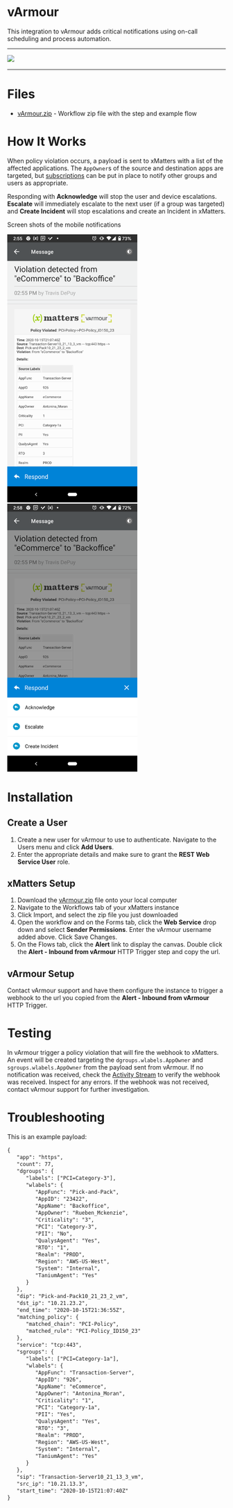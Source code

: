 # vArmour

This integration to vArmour adds critical notifications using on-call scheduling and process automation. 


---------

<kbd>
<a href="https://support.xmatters.com/hc/en-us/community/topics">
   <img src="https://github.com/xmatters/xMatters-Labs/raw/master/media/disclaimer.png">
</a>
</kbd>

---------

# Files

* [vArmour.zip](vArmour.zip) - Workflow zip file with the step and example flow

# How It Works

When policy violation occurs, a payload is sent to xMatters with a list of the affected applications. The `AppOwner`s of the source and destination apps are targeted, but [subscriptions](https://help.xmatters.com/ondemand/userguide/receivingalerts/subscriptions/sharingsubscriptions.htm) can be put in place to notify other groups and users as appropriate. 

Responding with **Acknowledge** will stop the user and device escalations. **Escalate** will immediately escalate to the next user (if a group was targeted) and **Create Incident** will stop escalations and create an Incident in xMatters.

Screen shots of the mobile notifications

<kbd><img src="media/20201215145936.png" width="300px"></kbd>  <kbd><img src="media/20201215150029.png" width="300px"></kbd>



# Installation

## Create a User

1. Create a new user for vArmour to use to authenticate. Navigate to the Users menu and click **Add Users**. 
2. Enter the appropriate details and make sure to grant the **REST Web Service User** role. 

## xMatters Setup
1. Download the [vArmour.zip](vArmour.zip) file onto your local computer
2. Navigate to the Workflows tab of your xMatters instance
3. Click Import, and select the zip file you just downloaded
4. Open the workflow and on the Forms tab, click the **Web Service** drop down and select **Sender Permissions**. Enter the vArmour username added above. Click Save Changes. 
5. On the Flows tab, click the **Alert** link to display the canvas. Double click the **Alert - Inbound from vArmour** HTTP Trigger step and copy the url.

## vArmour Setup

Contact vArmour support and have them configure the instance to trigger a webhook to the url you copied from the **Alert - Inbound from vArmour** HTTP Trigger.

# Testing

In vArmour trigger a policy violation that will fire the webhook to xMatters. An event will be created targeting the `dgroups.wlabels.AppOwner` and `sgroups.wlabels.AppOwner` from the payload sent from vArmour. If no notification was received, check the [Activity Stream](https://help.xmatters.com/ondemand/xmodwelcome/integrationbuilder/activity-stream.htm) to verify the webhook was received. Inspect for any errors. If the webhook was not received, contact vArmour support for further investigation.



# Troubleshooting


This is an example payload:

```
{
   "app": "https",
   "count": 77,
   "dgroups": {
      "labels": ["PCI=Category-3"],
      "wlabels": {
         "AppFunc": "Pick-and-Pack",
         "AppID": "23422",
         "AppName": "Backoffice",
         "AppOwner": "Rueben_Mckenzie",
         "Criticality": "3",
         "PCI": "Category-3",
         "PII": "No",
         "QualysAgent": "Yes",
         "RTO": "1",
         "Realm": "PROD",
         "Region": "AWS-US-West",
         "System": "Internal",
         "TaniumAgent": "Yes"
      }
   },
   "dip": "Pick-and-Pack10_21_23_2_vm",
   "dst_ip": "10.21.23.2",
   "end_time": "2020-10-15T21:36:55Z",
   "matching_policy": {
      "matched_chain": "PCI-Policy",
      "matched_rule": "PCI-Policy_ID150_23"
   },
   "service": "tcp:443",
   "sgroups": {
      "labels": ["PCI=Category-1a"],
      "wlabels": {
         "AppFunc": "Transaction-Server",
         "AppID": "926",
         "AppName": "eCommerce",
         "AppOwner": "Antonina_Moran",
         "Criticality": "1",
         "PCI": "Category-1a",
         "PII": "Yes",
         "QualysAgent": "Yes",
         "RTO": "3",
         "Realm": "PROD",
         "Region": "AWS-US-West",
         "System": "Internal",
         "TaniumAgent": "Yes"
      }
   },
   "sip": "Transaction-Server10_21_13_3_vm",
   "src_ip": "10.21.13.3",
   "start_time": "2020-10-15T21:07:40Z"
}
```
